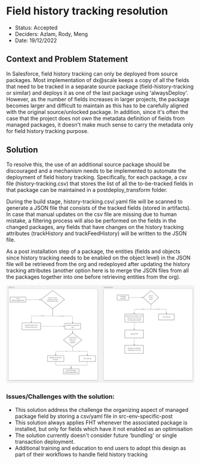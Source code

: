# Field history tracking resolution

* Status: Accepted
* Deciders: Azlam, Rody, Meng
* Date: 19/12/2022


## Context and Problem Statement

In Salesforce, field history tracking can only be deployed from source packages. Most implementation of dx@scale keeps a copy of all the fields that need to be tracked in a separate source package (field-history-tracking or similar) and deploys it as one of the last package using 'alwaysDeploy'. However, as the number of fields increases in larger projects, the package becomes larger and difficult to maintain as this has to be carefully aligned with the original source/unlocked package. In addition, since it's often the case that the project does not own the metadata definition of fields from managed packages, it doesn't make much sense to carry the metadata only for field history tracking purpose.


## Solution

To resolve this, the use of an additional source package should be discouraged and a mechanism needs to be implemented to automate the deployment of field history tracking. Specifically, for each package, a csv file (history-tracking.csv) that stores the list of all the to-be-tracked fields in that package can be maintained in a postdeploy_transform folder.

During the build stage, history-tracking.csv/.yaml file will be scanned to generate a JSON file that consists of the tracked fields (stored in artifacts). In case that manual updates on the csv file are missing due to human mistake, a filtering process will also be performed on the fields in the changed packages, any fields that have changes on the history tracking attributes (trackHistory and trackFeedHistory) will be written to the JSON file.

As a post installation step of a package, the entities (fields and objects since history tracking needs to be enabled on the object level) in the JSON file will be retrieved from the org and redeployed after updating the history tracking attributes (another option here is to merge the JSON files from all the packages together into one before retrieving entities from the org).

![image](./006-field-history-tracking-resolution.png)


### Issues/Challenges with the solution:
- This solution address the challenge the organizing aspect of managed package field by storing a csv/yaml file in src-env-specific-post
- This solution always applies FHT whenever the associated package is installed, but only for fields which have it not enabled as an optimisation 
- The solution currently doesn't consider future 'bundling' or single transaction deployment.
- Additional training and education to end users to adopt this design as part of their workflows to handle field history tracking
